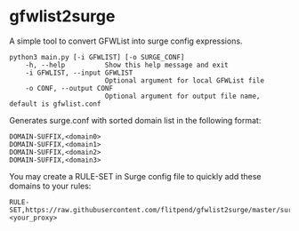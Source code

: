 # gfwlist2surge
A simple tool to convert GFWList into surge config expressions.

```
python3 main.py [-i GFWLIST] [-o SURGE_CONF]
    -h, --help          Show this help message and exit
    -i GFWLIST, --input GFWLIST
                        Optional argument for local GFWList file
    -o CONF, --output CONF
                        Optional argument for output file name, default is gfwlist.conf
```

Generates surge.conf with sorted domain list in the following format:

```
DOMAIN-SUFFIX,<domain0>
DOMAIN-SUFFIX,<domain1>
DOMAIN-SUFFIX,<domain2>
DOMAIN-SUFFIX,<domain3>
```

You may create a RULE-SET in Surge config file to quickly add these domains to your rules:

```
RULE-SET,https://raw.githubusercontent.com/flitpend/gfwlist2surge/master/surge.conf,<your_proxy>
```

